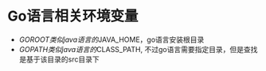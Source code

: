 # Go语言相关环境变量
- $GOROOT 类似java语言的$JAVA_HOME，go语言安装根目录  
- $GOPATH 类似java语言的$CLASS_PATH, 不过go语言需要指定目录，但是查找是基于该目录的src目录下
